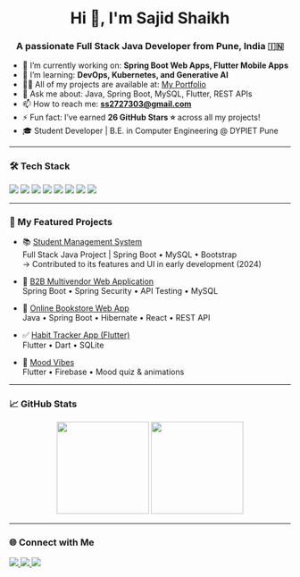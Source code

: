 <h1 align="center">Hi 👋, I'm Sajid Shaikh</h1>
<h3 align="center">A passionate Full Stack Java Developer from Pune, India 🇮🇳</h3>

- 🔭 I’m currently working on: **Spring Boot Web Apps, Flutter Mobile Apps**
- 🌱 I’m learning: **DevOps, Kubernetes, and Generative AI**
- 👨‍💻 All of my projects are available at: [My Portfolio](https://sajidport.netlify.app)
- 💬 Ask me about: Java, Spring Boot, MySQL, Flutter, REST APIs
- 📫 How to reach me: **ss2727303@gmail.com**
- ⚡ Fun fact: I’ve earned **26 GitHub Stars ⭐** across all my projects!
- 🎓 Student Developer | B.E. in Computer Engineering @ DYPIET Pune

---

### 🛠️ Tech Stack
<p align="left">
  <img src="https://img.shields.io/badge/Java-ED8B00?style=flat&logo=java&logoColor=white"/>
  <img src="https://img.shields.io/badge/Spring%20Boot-6DB33F?style=flat&logo=spring-boot&logoColor=white"/>
  <img src="https://img.shields.io/badge/React-20232A?style=flat&logo=react&logoColor=61DAFB"/>
  <img src="https://img.shields.io/badge/MySQL-00758F?style=flat&logo=mysql&logoColor=white"/>
  <img src="https://img.shields.io/badge/Flutter-02569B?style=flat&logo=flutter&logoColor=white"/>
  <img src="https://img.shields.io/badge/Postman-FF6C37?style=flat&logo=postman&logoColor=white"/>
  <img src="https://img.shields.io/badge/GitHub-181717?style=flat&logo=github&logoColor=white"/>
  <img src="https://img.shields.io/badge/Docker-2496ED?style=flat&logo=docker&logoColor=white"/>
</p>

---

### 🚀 My Featured Projects

- 📚 [Student Management System](https://github.com/sajidbaba1/Student-Management-System-plus)  
  Full Stack Java Project | Spring Boot • MySQL • Bootstrap  
  → Contributed to its features and UI in early development (2024)

- 🛒 [B2B Multivendor Web Application](https://github.com/sajidbaba1/B2B-E-Commeerce-Multivendor-Web-Application)  
  Spring Boot • Spring Security • API Testing • MySQL

- 📖 [Online Bookstore Web App](https://github.com/sajidbaba1)  
  Java • Spring Boot • Hibernate • React • REST API

- ✅ [Habit Tracker App (Flutter)](https://github.com/sajidbaba1/Habit-Tracker-App)  
  Flutter • Dart • SQLite

- 🎵 [Mood Vibes](https://moodapps.netlify.app)  
  Flutter • Firebase • Mood quiz & animations

---

### 📈 GitHub Stats
<p align="center">
  <img src="https://github-readme-stats.vercel.app/api?username=sajidbaba1&show_icons=true&theme=radical" height="165"/>
  <img src="https://github-readme-stats.vercel.app/api/top-langs/?username=sajidbaba1&layout=compact&theme=radical" height="165"/>
</p>

---

### 🌐 Connect with Me
<p align="left">
  <a href="https://linkedin.com/in/sajid-shaikh-1a7300252" target="_blank">
    <img src="https://img.shields.io/badge/LinkedIn-0A66C2?style=flat&logo=linkedin&logoColor=white" />
  </a>
  <a href="mailto:ss2727303@gmail.com" target="_blank">
    <img src="https://img.shields.io/badge/Gmail-D14836?style=flat&logo=gmail&logoColor=white" />
  </a>
  <a href="https://sajidshaikhportfolio.netlify.app" target="_blank">
    <img src="https://img.shields.io/badge/Portfolio-000?style=flat&logo=firefox&logoColor=white" />
  </a>
</p>
